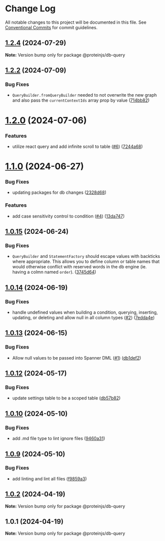 # Change Log

All notable changes to this project will be documented in this file.
See [Conventional Commits](https://conventionalcommits.org) for commit guidelines.

## [1.2.4](https://github.com/proteinjs/db/compare/@proteinjs/db-query@1.2.3...@proteinjs/db-query@1.2.4) (2024-07-29)

**Note:** Version bump only for package @proteinjs/db-query





## [1.2.2](https://github.com/proteinjs/db/compare/@proteinjs/db-query@1.2.1...@proteinjs/db-query@1.2.2) (2024-07-09)


### Bug Fixes

* `QueryBuilder.fromQueryBuilder` needed to not overwrite the new graph and also pass the `currentContextIds` array prop by value ([714bb82](https://github.com/proteinjs/db/commit/714bb82aaf381434226e9a39d891862dc0dbef59))





# [1.2.0](https://github.com/proteinjs/db/compare/@proteinjs/db-query@1.1.1...@proteinjs/db-query@1.2.0) (2024-07-06)


### Features

* utilize react query and add infinite scroll to table ([#6](https://github.com/proteinjs/db/issues/6)) ([7244a68](https://github.com/proteinjs/db/commit/7244a68fbce5ca1270321c6c63366ea4f3d97b63))





# [1.1.0](https://github.com/proteinjs/db/compare/@proteinjs/db-query@1.0.15...@proteinjs/db-query@1.1.0) (2024-06-27)


### Bug Fixes

* updating packages for db changes ([2328d68](https://github.com/proteinjs/db/commit/2328d68865e3315f73ecf4c98c227127bedc699c))


### Features

* add case sensitivity control to condition ([#4](https://github.com/proteinjs/db/issues/4)) ([13da747](https://github.com/proteinjs/db/commit/13da7477be6216d4449311ad3a68ef3cde246d45))





## [1.0.15](https://github.com/proteinjs/db/compare/@proteinjs/db-query@1.0.14...@proteinjs/db-query@1.0.15) (2024-06-24)


### Bug Fixes

* `QueryBuilder` and `StatementFactory` should escape values with backticks where appropriate. This allows you to define column or table names that would otherwise conflict with reserved words in the db engine (ie. having a colmn named `order`). ([3745d64](https://github.com/proteinjs/db/commit/3745d644fb0997df6f27f049948f5d9073a1f343))





## [1.0.14](https://github.com/proteinjs/db/compare/@proteinjs/db-query@1.0.13...@proteinjs/db-query@1.0.14) (2024-06-19)


### Bug Fixes

* handle undefined values when building a condition, querying, inserting, updating, or deleting and allow null in all column types ([#2](https://github.com/proteinjs/db/issues/2)) ([7edda4e](https://github.com/proteinjs/db/commit/7edda4e6e39a4c75fc70122daeb205a79eccc173))





## [1.0.13](https://github.com/proteinjs/db/compare/@proteinjs/db-query@1.0.12...@proteinjs/db-query@1.0.13) (2024-06-15)


### Bug Fixes

* Allow null values to be passed into Spanner DML ([#1](https://github.com/proteinjs/db/issues/1)) ([db1def2](https://github.com/proteinjs/db/commit/db1def2610298309911e8edc1e1c1497dbf2f7a7))





## [1.0.12](https://github.com/proteinjs/db/compare/@proteinjs/db-query@1.0.11...@proteinjs/db-query@1.0.12) (2024-05-17)


### Bug Fixes

* update settings table to be a scoped table ([db57b82](https://github.com/proteinjs/db/commit/db57b82dafe32b1111592837696216c9bb45b4fc))





## [1.0.10](https://github.com/proteinjs/db/compare/@proteinjs/db-query@1.0.9...@proteinjs/db-query@1.0.10) (2024-05-10)


### Bug Fixes

* add .md file type to lint ignore files ([9460a31](https://github.com/proteinjs/db/commit/9460a313cd418250115922f687277f1b01dce238))





## [1.0.9](https://github.com/proteinjs/db/compare/@proteinjs/db-query@1.0.8...@proteinjs/db-query@1.0.9) (2024-05-10)


### Bug Fixes

* add linting and lint all files ([f9859a3](https://github.com/proteinjs/db/commit/f9859a39882376fe7b93aa3b4281b22b2c02b7d5))





## [1.0.2](https://github.com/proteinjs/db/compare/@proteinjs/db-query@1.0.1...@proteinjs/db-query@1.0.2) (2024-04-19)

**Note:** Version bump only for package @proteinjs/db-query

## 1.0.1 (2024-04-19)

**Note:** Version bump only for package @proteinjs/db-query
